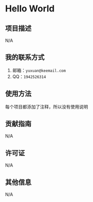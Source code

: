 # Hello World

## 项目描述
N/A

## 我的联系方式
1. 邮箱：`yuxuan@keemail.com`
2. QQ：`1942526314`
## 使用方法
每个项目都添加了注释，所以没有使用说明

## 贡献指南
N/A
## 许可证
N/A
## 其他信息
N/A
